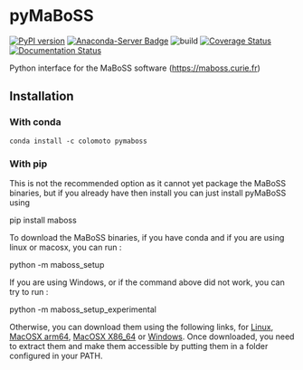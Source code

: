 # pyMaBoSS

[![PyPI version](https://badge.fury.io/py/maboss.svg)](https://badge.fury.io/py/maboss)
[![Anaconda-Server Badge](https://anaconda.org/colomoto/pymaboss/badges/version.svg)](https://anaconda.org/colomoto/pymaboss)
![build](https://github.com/colomoto/pyMaBoSS/workflows/build/badge.svg)
[![Coverage Status](https://coveralls.io/repos/github/colomoto/pyMaBoSS/badge.svg?branch=master)](https://coveralls.io/github/colomoto/pyMaBoSS?branch=master)
[![Documentation Status](https://readthedocs.org/projects/pymaboss/badge/?version=latest)](http://pymaboss.readthedocs.io/en/latest/?badge=latest)

Python interface for the MaBoSS software (https://maboss.curie.fr)

## Installation

### With conda

```
conda install -c colomoto pymaboss
```

### With pip

This is not the recommended option as it cannot yet package the MaBoSS binaries, but if you already have then install you can just install pyMaBoSS using

   pip install maboss
   

To download the MaBoSS binaries, if you have conda and if you are using linux or macosx, you can run : 

   python -m maboss_setup
   
  
If you are using Windows, or if the command above did not work, you can try to run : 

   python -m maboss_setup_experimental
   

Otherwise, you can download them using the following links, for [Linux](https://github.com/sysbio-curie/MaBoSS-env-2.0/releases/latest/download/MaBoSS-linux64.zip), [MacOSX arm64](https://github.com/sysbio-curie/MaBoSS-env-2.0/releases/latest/download/MaBoSS-osx-arm64.zip), [MacOSX X86_64](https://github.com/sysbio-curie/MaBoSS-env-2.0/releases/latest/download/MaBoSS-osx64.zip) or [Windows](https://github.com/sysbio-curie/MaBoSS-env-2.0/releases/latest/download/MaBoSS-win64.zip). Once downloaded, you need to extract them and make them accessible by putting them in a folder configured in your PATH. 


